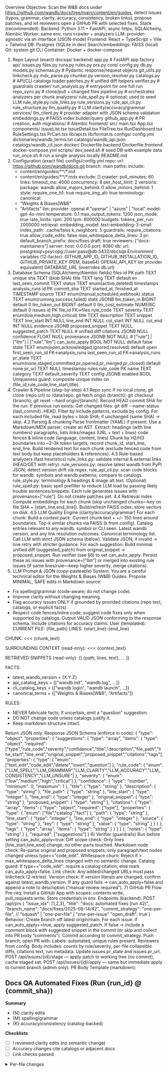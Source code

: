 Overview
Objective: Scan the W&B docs under
https://github.com/wandb/docs/tree/main/content/en/guides, detect issues (typos, grammar, clarity, accuracy, consistency, broken links), propose patches, and let reviewers open a GitHub PR with selected fixes.
Stack (recommended):
Backend: Python 3.11 + FastAPI, async httpx, SQLAlchemy, Alembic
Worker: same env, runs crawler + analyzers
LLM: provider-agnostic via an interface (JSON-mode)
Frontend: React + TypeScript + Vite + Tailwind
DB: Postgres (SQLite in dev)
Search/embeddings: FAISS (local)
Git: system git CLI
Container: Docker + docker-compose
1) Repo Layout (exact)
docsqa/
  backend/
    app.py                # FastAPI app factory
    api/
      issues.py
      files.py
      runs.py
      rules.py
      prs.py
    core/
      config.py
      db.py
      models.py
      schemas.py          # Pydantic response/request objects
      git_utils.py
      linkcheck.py
      mdx_parse.py
      chunker.py
      version_resolver.py
      catalogs.py         # API/CLI catalogs loader
      patches.py          # unified diff helpers
      verifier.py         # guardrails
    crawler/
      run_analysis.py     # entrypoint for one full run
      repo_sync.py        # clone/pull + changed files
      pipeline.py         # orchestrates analyzers per chunk
      analyzers/
        rule_spell.py     # optional; used to seed LLM
        rule_style.py
        rule_links.py
        rule_versions.py
        rule_api_cli.py
        rule_structure.py
        llm_quality.py    # LLM clarity/accuracy/grammar
    services/
      llm_client.py       # provider adapter with JSON schema validation
      embeddings.py       # FAISS index builder/query
      github_app.py       # PR creation, auth
    migrations/           # Alembic
  frontend/
    src/
      main.tsx
      App.tsx
      components/
        IssueList.tsx
        IssueDetail.tsx
        FileTree.tsx
        RunDashboard.tsx
        RuleSettings.tsx
        PrCart.tsx
      lib/api.ts
      lib/format.ts
  configs/
    config.yml
    dictionaries/wandb_terms.txt
    catalogs/wandb_api.json
    catalogs/wandb_cli.json
  docker/
    Dockerfile.backend
    Dockerfile.frontend
    docker-compose.yml
  scripts/
    dev_seed.sh           # seed DB with example data
    run_once.sh           # run a single analysis locally
  README.md
2) Configuration (exact file)
configs/config.yml
repo:
  url: https://github.com/wandb/docs.git
  branch: main
paths:
  include:
    - content/en/guides/**/*.md
    - content/en/guides/**/*.mdx
  exclude: []
crawler:
  poll_minutes: 60
links:
  timeout_ms: 4000
  concurrency: 8
  per_host_limit: 2
versions:
  package: wandb
  allow_majors_behind: 0
  allow_minors_behind: 1
style:
  require_one_h1: true
  require_img_alt: true
terminology:
  canonical:
    - "Weights & Biases|W&B"
    - "Artifacts"
llm:
  provider: openai     # "openai" | "azure" | "local"
  model: gpt-4o-mini
  temperature: 0.1
  max_output_tokens: 1200
  json_mode: true
  rate_limits:
    rpm: 200
    tpm: 800000
  budgets:
    tokens_per_run: 2000000
retrieval:
  embedding_model: text-embedding-3-small
  index_path: .cache/faiss
  k_neighbors: 5
guardrails:
  require_citations: true
  allow_code_edits: false
  max_whitespace_delta_lines: 3
pr:
  default_branch_prefix: docs/fixes
  draft: true
  reviewers: ["docs-maintainers"]
server:
  host: 0.0.0.0
  port: 8080
db:
  url: postgresql+psycopg://user:pass@db:5432/docsqa
Environment variables (12-factor):
GITHUB_APP_ID, GITHUB_INSTALLATION_ID, GITHUB_PRIVATE_KEY (PEM, base64)
OPENAI_API_KEY (or provider equivalent)
DATABASE_URL (overrides db.url)
3) Database Schema (SQLAlchemy/Alembic fields)
files
id PK
path TEXT unique
sha TEXT (blob SHA)
title TEXT
lang TEXT default en
last_seen_commit TEXT
status TEXT enum(active,deleted)
timestamps
analysis_runs
id PK
commit_sha TEXT
started_at, finished_at TIMESTAMP
source TEXT enum(manual,scheduled,webhook)
status TEXT enum(running,success,failed)
stats JSONB
llm_token_in BIGINT default 0
llm_token_out BIGINT default 0
llm_cost_estimate NUMERIC default 0
issues
id PK
file_id FK->files
rule_code TEXT
severity TEXT enum(low,medium,high,critical)
title TEXT
description TEXT
snippet TEXT
line_start INT NULL
line_end INT NULL
col_start INT NULL
col_end INT NULL
evidence JSONB
proposed_snippet TEXT NULL
suggested_patch TEXT NULL # unified diff
citations JSONB NULL
confidence FLOAT NULL
provenance JSONB NOT NULL # ["rule"] | ["llm"] | ["rule","llm"]
can_auto_apply BOOL NOT NULL default false
state TEXT enum(open,acknowledged,ignored,resolved) default open
first_seen_run_id FK->analysis_runs
last_seen_run_id FK->analysis_runs
pr_state TEXT enum(none,staged,committed,pr_opened,pr_merged,pr_closed) default none
pr_url TEXT NULL
timestamps
rules
rule_code PK
name TEXT
category TEXT
default_severity TEXT
config JSONB
enabled BOOL
Uniqueness guard: composite unique index on (file_id,rule_code,line_start,title).
4) Crawler & Pipeline (step-by-step)
4.1 Repo sync
If no local clone, git clone {repo.url} to /data/repo.
git fetch origin {branch}; git checkout {branch}; git reset --hard origin/{branch}.
Record HEAD commit SHA for the run.
If previous run exists:
Get changed files: git diff --name-status {last_commit}..HEAD.
Filter by include patterns, exclude by config.
For each included file, read bytes + blob SHA; if unchanged (same SHA) → skip.
4.2 Parsing & chunking
Parse frontmatter (YAML) if present.
Use a Markdown/MDX parser; create an AST.
Extract:
headings (with line numbers)
paragraphs, lists
links/images (URL + text + lines)
code fences & inline code (language, content, lines)
Chunk by H2/H3 boundaries into ~2–3k token targets; record chunk_id, start_line, end_line.
Build rendered text for each chunk (exclude fenced code from text body but keep placeholders & references).
4.3 Rule-based analyzers (fast heuristics)
rule_links.py: validate internal & external links (HEAD/GET with retry).
rule_versions.py: resolve latest wandb from PyPI JSON; detect version drift via regex.
rule_api_cli.py: scan code blocks for wandb. symbols and wandb <cli> patterns; compare to catalogs.
rule_style.py: terminology & headings & image alt text.
(Optional) rule_spell.py: basic spell prefilter to reduce LLM load by passing likely trouble sentences/snippets.
Each rule generates issues with provenance=["rule"]. Do not create patches yet.
4.4 Retrieval index
Compute embeddings for each chunk (skip unchanged chunks—key on file SHA + [start_line,end_line]).
Build/refresh FAISS index; store vectors on disk.
4.5 LLM Quality Engine (clarity/accuracy/grammar)
For each chunk:
Build a context pack:
Current chunk text + +/- 150 lines around boundaries.
Top-k similar chunks via FAISS (k from config).
Catalog entries relevant to any wandb. symbol or CLI seen.
Latest wandb version, and any link resolution outcomes.
Canonical terminology list.
Call LLM with strict JSON schema (below).
Validate JSON; if invalid → one retry with stricter guidance.
For each suggestion:
Build minimal unified diff (suggested_patch) from original_snippet → proposed_snippet.
Run verifier (see §6) to set can_auto_apply.
Persist these as issues with provenance=["llm"] or merged into existing rule issues (if same lines/rule—keep higher severity, merge citations).
5) LLM Prompt & JSON (copy-pasteable)
System:
You are a careful technical editor for the Weights & Biases (W&B) Guides.
Propose MINIMAL, SAFE edits in Markdown source:
- Fix spelling/grammar (code-aware; do not change code).
- Improve clarity without changing meaning.
- Flag accuracy issues ONLY if grounded by provided citations (repo text, catalogs, or explicit facts).
- Respect code fences/inline code; suggest code fixes only when supported by catalogs.
Output VALID JSON conforming to the response schema. Include citations for accuracy claims.
User (templated):
CURRENT FILE: {file_path}
LINES: {start_line}-{end_line}

CHUNK:
<<<
{chunk_text}
>>>

SURROUNDING CONTEXT (read-only):
<<<
{context_text}
>>>

RETRIEVED SNIPPETS (read-only):
{[ {path, lines, text}, ... ]}

FACTS:
- latest_wandb_version = {X.Y.Z}
- api_catalog_keys = {["wandb.init", "wandb.log", ...]}
- cli_catalog_keys = {["wandb login", "wandb launch", ...]}
- canonical_terms = {["Weights & Biases|W&B", "Artifacts"]}

RULES:
- NEVER fabricate facts; if uncertain, emit a "question" suggestion.
- DO NOT change code unless catalogs justify it.
- Keep markdown structure intact.

Return JSON only.
Response JSON Schema (enforce in code):
{
  "type": "object",
  "properties": {
    "suggestions": {
      "type": "array",
      "items": {
        "type": "object",
        "required": ["type","rule_code","severity","confidence","title","description","file_path","line_start","line_end","original_snippet","proposed_snippet","citations","tags"],
        "properties": {
          "type": { "enum": ["text_edit","code_edit","delete","insert","question"] },
          "rule_code": { "enum": ["LLM_SPELL","LLM_GRAMMAR","LLM_CLARITY","LLM_ACCURACY","LLM_CONSISTENCY","LLM_UNSURE"] },
          "severity": { "enum": ["low","medium","high","critical"] },
          "confidence": { "type": "number", "minimum": 0, "maximum": 1 },
          "title": { "type": "string" },
          "description": { "type": "string" },
          "file_path": { "type": "string" },
          "line_start": { "type": "integer" },
          "line_end": { "type": "integer" },
          "original_snippet": { "type": "string" },
          "proposed_snippet": { "type": "string" },
          "citations": {
            "type": "array",
            "items": {
              "type": "object",
              "required": ["type"],
              "properties": {
                "type": { "enum": ["file","catalog","fact"] },
                "path": { "type": "string" },
                "line_start": { "type": "integer" },
                "line_end": { "type": "integer" },
                "source": { "type": "string" },
                "key": { "type": "string" },
                "value": { "type": "string" }
              }
            }
          },
          "tags": { "type": "array", "items": { "type": "string" } }
        }
      }
    },
    "notes": { "type": "string" }
  },
  "required": ["suggestions"]
}
6) Verifier (guardrails)
Run before setting can_auto_apply=true:
Diff scope check: Only lines [line_start,line_end] change; no other parts touched.
Markdown node check: Re-parse original and proposed snippets; only paragraph/text nodes changed unless type=="code_edit".
Whitespace churn: Reject if > max_whitespace_delta_lines changed with no semantic change.
Catalog guard:
If type=="code_edit": require a catalog citation; else mark can_auto_apply=false.
Link check: Any added/changed URLs must pass linkcheck (2 retries).
Version check: If version literals are changed, confirm against latest_wandb_version.
If any guard fails → can_auto_apply=false and append a note to description (“manual review required”).
7) GitHub PR Flow
Pre-req: Install a GitHub App with scopes: contents:write, pull_requests:write. Store credentials in env.
Endpoints (backend):
POST /api/prs
{
  "issue_ids": [1,2,3],
  "title": "docs: automated fixes (run 42)",
  "branch_name": "docs/fixes/2025-08-14/42",
  "commit_strategy": "one-per-file",   // "squash" | "one-per-file" | "one-per-issue"
  "open_draft": true
}
Behavior:
Create branch off latest origin/main.
For each issue: if can_auto_apply==true, apply suggested_patch. If false → include a comment block with suggested snippet in the commit (or skip and collect into PR body “comments”).
Commit according to commit_strategy.
Push branch; open PR with:
Labels: automated, unique rules present.
Reviewers from config.
Body includes: counts by rule/severity, per-file collapsible diffs, citations text, run metadata.
Update issues.pr_state and issues.pr_url.
POST /api/issues/{id}/stage — apply patch to working tree (no commit), cache staged set.
POST /api/issues/{id}/apply — same but immediate apply to current branch (admin only).
PR Body Template (markdown):
## Docs QA Automated Fixes (Run {run_id} @ {commit_sha})

**Summary**
- {N} clarity edits
- {M} spelling/grammar
- {K} accuracy/consistency (catalog-backed)

**Checklists**
- [ ] I reviewed clarity edits (no semantic change)
- [ ] Accuracy changes cite catalogs or adjacent docs
- [ ] Link checks passed

<details><summary>Per-file changes</summary>

### {path}
Rules: {STYLE_TERM, LLM_CLARITY, ...}
Citations: 
- {type}:{path or key} lines {a}-{b}
- ...

```diff
{truncated unified diff}
</details> ```
8) Backend API (exact)
GET /api/issues?state=&severity=&rule=&file=&q=&provenance=&has_patch=&can_auto_apply=&page=&sort=
GET /api/issues/{id}
PATCH /api/issues/{id} body: { "state": "acknowledged|ignored|resolved" }
POST /api/issues/bulk body: { "filter": {...}, "state": "..." }
GET /api/files?path_prefix=&q=
GET /api/files/{id} → { content, headings, issue_counts }
GET /api/runs/latest / GET /api/runs/{id}
POST /api/runs → trigger run now
GET /api/rules
PATCH /api/rules/{rule_code} → toggle/adjust severity/config
POST /api/prs (above)
Responses use Pydantic schemas; include pagination keys.
9) Frontend (exact screens & UX)
9.1 Issues List
Filters: severity, rule, state, provenance (Rule/LLM), file prefix, Only new since last run.
Columns: Rule, Severity, File:Line, Title, Confidence (if LLM), Auto-apply badge.
Bulk select → Add to PR cart / Change state.
9.2 Issue Detail
Left: rendered Markdown with inline highlight (line numbers).
Right: metadata:
Rule, severity, confidence, provenance
Citations (expandable list)
Verifier status badge (passed/failed)
Diff viewer (original vs proposed snippet).
Buttons: Add to PR cart, Acknowledge, Ignore, Mark Resolved.
9.3 PR Cart & Modal
Shows selected issues grouped by file.
Warnings for non-auto-apply patches.
Options: branch name (prepopulated), commit strategy, draft toggle, reviewers (from config).
Create PR → success toast + link.
9.4 Runs Dashboard
Last run status, counts by rule/severity, sparkline of open issues.
LLM token in/out and cost estimate.
9.5 Rules Settings
Toggle rule on/off, change default severity, edit canonical terms, upload dictionary additions.
10) Acceptance Tests (copy to QA checklist)
Crawl: A run processes all .md(x) under content/en/guides at main@HEAD; unchanged files are skipped on subsequent runs.
Link checks: One known broken external link is flagged (LINK404), and one working link is not flagged.
Version drift: A page containing pip install wandb==OLDVER yields SDKVER_OLD (high) with the latest version listed in evidence.
API deprecation: A snippet using a deprecated wandb API is flagged with catalog citation.
LLM clarity: A wordy sentence produces a minimal rewrite (LLM_CLARITY) with can_auto_apply=true.
LLM accuracy: A wrong default (“defaults to 64”) is flagged (LLM_ACCURACY) with file/catalog citation; can_auto_apply=true if the rewrite simply corrects the number.
Guardrail: An LLM suggestion that alters code without a catalog citation is not auto-applied (can_auto_apply=false).
UI: Filters work; Issue Detail shows diff + citations; keyboard nav j/k moves selection.
PR: Selecting three auto-apply issues creates a draft PR with correct branch name, labels, body sections, diffs, and reviewers; issues record pr_url and pr_opened.
Auto-resolve: After PR merge and rerun, those issues move to resolved.
11) Developer Steps (how to build, in order)
Scaffold backend: FastAPI app, /healthz.
DB & models: tables + Alembic migration 0001.
Repo sync: repo_sync.py with clone/pull and changed file list.
MDX parse + chunker: return chunks with line ranges.
Link checker (async httpx) with concurrency + retries + cache.
Version resolver (PyPI JSON) + rule_versions analyzer.
Catalogs loader + api/cli analyzer.
Spell/style/structure analyzers (lightweight).
Embeddings + FAISS service.
LLM client with JSON schema validation and prompts from §5.
llm_quality analyzer + verifier from §6 + patches helper for unified diffs.
API endpoints for issues/files/runs/rules.
Frontend: Issue list → Issue detail → PR cart → PR creation.
GitHub App integration, PR service, PR body template.
Docker compose: backend, db, frontend, nginx (optional).
CI: run black, ruff, pytest, and a tiny e2e against a seeded mini-repo.
12) Error Handling & Observability
Structured logs (JSON): component, file, rule_code, latency, tokens_in/out.
Metrics:
Run duration
Issues per rule/severity
Link checker failures/timeouts
LLM invalid-JSON rate, refusal rate
PR success rate
Backoff & retry on network/LLM errors; abort run if >30% link checks fail (likely outage).
Store last successful run id in DB; a partial run is marked failed.
13) Security/Privacy
Do not send entire files unnecessarily; only chunk + minimal retrieval snippets in LLM prompt.
Redact tokens/keys (regex) in prompts.
The GitHub App is restricted to the docs repo.
Admin endpoints token-protected; read endpoints rate-limited.
14) Command-Line Entrypoints
python -m crawler.run_analysis --config configs/config.yml --source webhook
python -m crawler.run_analysis --llm=off (debug)
python -m services.github_app --open-pr --issues 1,2,3 --branch docs/fixes/test
15) Definition of Done
All acceptance tests in §10 pass.
A draft PR can be created from the UI with at least one auto-apply LLM clarity fix and one accuracy fix, both verified.
After merging the PR and rerunning, the corresponding issues are auto-resolved.
The team can toggle rules and update the custom dictionary and catalogs via the UI.